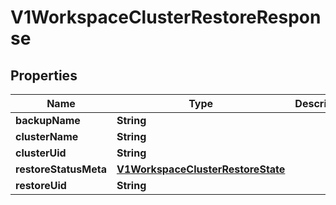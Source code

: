 # V1WorkspaceClusterRestoreResponse

## Properties
Name | Type | Description | Notes
------------ | ------------- | ------------- | -------------
**backupName** | **String** |  |  [optional]
**clusterName** | **String** |  |  [optional]
**clusterUid** | **String** |  |  [optional]
**restoreStatusMeta** | [**V1WorkspaceClusterRestoreState**](V1WorkspaceClusterRestoreState.md) |  |  [optional]
**restoreUid** | **String** |  |  [optional]
